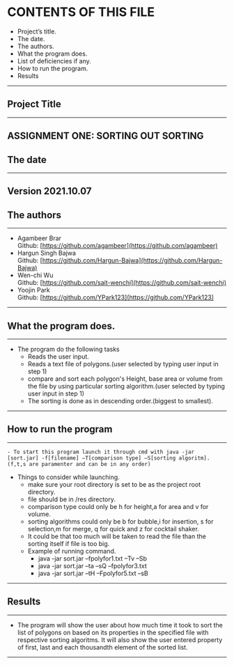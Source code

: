  

# CONTENTS OF THIS FILE

- Project’s title.
- The date.
- The authors.
- What the program does.
- List of deficiencies if any.
- How to run the program.
- Results
---
## Project Title

---

ASSIGNMENT ONE: SORTING OUT SORTING
---
## The date

---

Version  2021.10.07
---
## The authors
---
- Agambeer Brar <br />
	 Github: [https://github.com/agambeer](https://github.com/agambeer)
- Hargun Singh Bajwa <br />
 	Github: [https://github.com/Hargun-Bajwa](https://github.com/Hargun-Bajwa)
- Wen-chi Wu <br />
	Github: [https://github.com/sait-wenchi](https://github.com/sait-wenchi)
- Yoojin Park <br />
 	Github: [https://github.com/YPark123](https://github.com/YPark123)
---


## What the program does.

---

- The program do the following tasks
	- Reads the user input.
	- Reads a text file of polygons.(user selected by typing user input in step 1)
	- compare and sort each polygon's Height, base area or volume from the file by using  particular sorting algorithm.(user selected by typing user input in step 1)
	- The sorting is done as in descending order.(biggest to smallest).
---

## How to run the program

---
	- To start this program launch it through cmd with java -jar [sort.jar] -f[filename] –T[comparison type] –S[sorting algoritm]. (f,t,s are paramenter and can be in any order)


- Things to consider while launching.
	- make sure your root directory is set to be as the project root directory.
	- file should be in /res directory.
	- comparison type could only be h for height,a for area and v for volume.
	- sorting algorithms could only be b for bubble,i for insertion, s for selection,m for merge, q for quick and z for cocktail shaker.
	- It could be that too much will be taken to read the file than the sorting itself if file is too big.
	- Example of running command.
		- java -jar sort.jar –fpolyfor1.txt –Tv –Sb
		- java -jar sort.jar –ta –sQ –fpolyfor3.txt
		- java -jar sort.jar –tH –Fpolyfor5.txt –sB
---
## Results

---

- The program will show the user about how much time it took to sort the list of polygons on based on its properties in the specified file with respective sorting algoritms.
It will also show the user entered property of first, last and each thousandth element of the sorted list.
---
